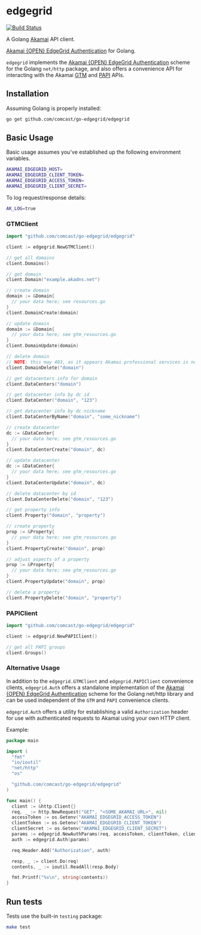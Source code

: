 # edgegrid

[![Build Status](https://travis-ci.org/Comcast/go-edgegrid.svg?branch=master)](https://travis-ci.org/Comcast/go-edgegrid)

A Golang [Akamai](https://developer.akamai.com/api/) API client.

[Akamai {OPEN} EdgeGrid Authentication](https://developer.akamai.com/introduction/Client_Auth.html) for Golang.

`edgegrid` implements the [Akamai {OPEN} EdgeGrid Authentication](https://developer.akamai.com/introduction/Client_Auth.html) scheme for the Golang `net/http` package, and also offers a convenience API for interacting with the Akamai [GTM](https://developer.akamai.com/api/luna/config-gtm/overview.html) and [PAPI](https://developer.akamai.com/api/luna/papi/overview.html) APIs.

## Installation

Assuming Golang is properly installed:

```bash
go get github.com/comcast/go-edgegrid/edgegrid
```

## Basic Usage

Basic usage assumes you've established up the following environment variables.

```bash
AKAMAI_EDGEGRID_HOST=
AKAMAI_EDGEGRID_CLIENT_TOKEN=
AKAMAI_EDGEGRID_ACCESS_TOKEN=
AKAMAI_EDGEGRID_CLIENT_SECRET=
```

To log request/response details:

```bash
AK_LOG=true
```

### GTMClient

```go
import "github.com/comcast/go-edgegrid/edgegrid"

client := edgegrid.NewGTMClient()

// get all domains
client.Domains()

// get domain
client.Domain("example.akadns.net")

// create domain
domain := &Domain{
  // your data here; see resources.go
}
client.DomainCreate(domain)

// update domain
domain := &Domain{
  // your data here; see gtm_resources.go
}
client.DomainUpdate(domain)

// delete domain
// NOTE: this may 403, as it appears Akamai professional services is needed to perform DELETEs
client.DomainDelete("domain")

// get datacenters info for domain
client.DataCenters("domain")

// get datacenter info by dc id
client.DataCenter("domain", "123")

// get datacenter info by dc nickname
client.DataCenterByName("domain", "some_nickname")

// create datacenter
dc := &DataCenter{
  // your data here; see gtm_resources.go
}
client.DataCenterCreate("domain", dc)

// update datacenter
dc := &DataCenter{
  // your data here; see gtm_resources.go
}
client.DataCenterUpdate("domain", dc)

// delete datacenter by id
client.DataCenterDelete("domain", "123")

// get property info
client.Property("domain", "property")

// create property
prop := &Property{
  // your data here; see gtm_resources.go
}
client.PropertyCreate("domain", prop)

// adjust aspects of a property
prop := &Property{
  // your data here; see gtm_resources.go
}
client.PropertyUpdate("domain", prop)

// delete a property
client.PropertyDelete("domain", "property")
```

### PAPIClient

```go
import "github.com/comcast/go-edgegrid/edgegrid"

client := edgegrid.NewPAPIClient()

// get all PAPI groups
client.Groups()
```

### Alternative Usage

In addition to the `edgegrid.GTMClient` and `edgegrid.PAPIClient` convenience clients, `edgegrid.Auth` offers a standalone implementation of the [Akamai {OPEN} EdgeGrid Authentication](https://developer.akamai.com/introduction/Client_Auth.html) scheme for the Golang net/http library and can be used independent of the `GTM` and `PAPI` convenience clients.

`edgegrid.Auth` offers a utility for establishing a valid `Authorization` header for use with authenticated requests to Akamai using your own HTTP client.

Example:

```go
package main

import (
  "fmt"
  "io/ioutil"
  "net/http"
  "os"

  "github.com/comcast/go-edgegrid/edgegrid"
)

func main() {
  client := &http.Client{}
  req, _ := http.NewRequest("GET", "<SOME_AKAMAI_URL>", nil)
  accessToken := os.Getenv("AKAMAI_EDGEGRID_ACCESS_TOKEN")
  clientToken := os.Getenv("AKAMAI_EDGEGRID_CLIENT_TOKEN")
  clientSecret := os.Getenv("AKAMAI_EDGEGRID_CLIENT_SECRET")
  params := edgegrid.NewAuthParams(req, accessToken, clientToken, clientSecret)
  auth := edgegrid.Auth(params)

  req.Header.Add("Authorization", auth)

  resp, _ := client.Do(req)
  contents, _ := ioutil.ReadAll(resp.Body)

  fmt.Printf("%s\n", string(contents))
}
```

## Run tests

Tests use the built-in `testing` package:

```bash
make test
```
